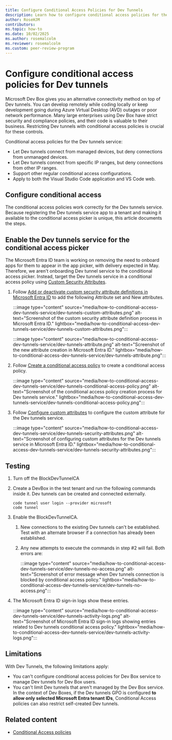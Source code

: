 ```yaml
---
title: Configure Conditional Access Policies for Dev Tunnels
description: Learn how to configure conditional access policies for the Dev tunnels service in Microsoft Entra ID to secure remote development environments and restrict access based on device management and IP ranges.
author: RoseHJM
contributors:
ms.topic: how-to
ms.date: 10/02/2025
ms.author: rosemalcolm
ms.reviewer: rosemalcolm
ms.custom: peer-review-program
---
```


# Configure conditional access policies for Dev tunnels

Microsoft Dev Box gives you an alternative connectivity method on top of Dev tunnels. You can develop remotely while coding locally or keep development going during Azure Virtual Desktop (AVD) outages or poor network performance. Many large enterprises using Dev Box have strict security and compliance policies, and their code is valuable to their business. Restricting Dev tunnels with conditional access policies is crucial for these controls.

Conditional access policies for the Dev tunnels service:

- Let Dev tunnels connect from managed devices, but deny connections from unmanaged devices.
- Let Dev tunnels connect from specific IP ranges, but deny connections from other IP ranges.
- Support other regular conditional access configurations.
- Apply to both the Visual Studio Code application and VS Code web.

## Configure conditional access

The conditional access policies work correctly for the Dev tunnels service. Because registering the Dev tunnels service app to a tenant and making it available to the conditional access picker is unique, this article documents the steps.

## Enable the Dev tunnels service for the conditional access picker

The Microsoft Entra ID team is working on removing the need to onboard apps for them to appear in the app picker, with delivery expected in May. Therefore, we aren't onboarding Dev tunnel service to the conditional access picker. Instead, target the Dev tunnels service in a conditional access policy using [Custom Security Attributes](/entra/identity/conditional-access/concept-filter-for-applications).

1. Follow [Add or deactivate custom security attribute definitions in Microsoft Entra ID](/entra/fundamentals/custom-security-attributes-add?tabs=ms-powershell) to add the following Attribute set and New attributes.

   :::image type="content" source="media/how-to-conditional-access-dev-tunnels-service/dev-tunnels-custom-attributes.png" alt-text="Screenshot of the custom security attribute definition process in Microsoft Entra ID." lightbox="media/how-to-conditional-access-dev-tunnels-service/dev-tunnels-custom-attributes.png":::

   :::image type="content" source="media/how-to-conditional-access-dev-tunnels-service/dev-tunnels-attribute.png" alt-text="Screenshot of the new attribute creation in Microsoft Entra ID." lightbox="media/how-to-conditional-access-dev-tunnels-service/dev-tunnels-attribute.png":::

1. Follow [Create a conditional access policy](/entra/identity/conditional-access/concept-filter-for-applications#create-a-conditional-access-policy) to create a conditional access policy.

   :::image type="content" source="media/how-to-conditional-access-dev-tunnels-service/dev-tunnels-conditional-access-policy.png" alt-text="Screenshot of the conditional access policy creation process for Dev tunnels service." lightbox="media/how-to-conditional-access-dev-tunnels-service/dev-tunnels-conditional-access-policy.png":::

1. Follow [Configure custom attributes](/entra/identity/conditional-access/concept-filter-for-applications#configure-custom-attributes) to configure the custom attribute for the Dev tunnels service.

   :::image type="content" source="media/how-to-conditional-access-dev-tunnels-service/dev-tunnels-security-attributes.png" alt-text="Screenshot of configuring custom attributes for the Dev tunnels service in Microsoft Entra ID." lightbox="media/how-to-conditional-access-dev-tunnels-service/dev-tunnels-security-attributes.png":::

## Testing

1. Turn off the BlockDevTunnelCA

1. Create a DevBox in the test tenant and run the following commands inside it. Dev tunnels can be created and connected externally.

   ```
   code tunnel user login --provider microsoft
   code tunnel
   ```

1. Enable the BlockDevTunnelCA.

    1. New connections to the existing Dev tunnels can't be established. Test with an alternate browser if a connection has already been established.

    1. Any new attempts to execute the commands in step #2 will fail. Both errors are:

       :::image type="content" source="media/how-to-conditional-access-dev-tunnels-service/dev-tunnels-no-access.png" alt-text="Screenshot of error message when Dev tunnels connection is blocked by conditional access policy." lightbox="media/how-to-conditional-access-dev-tunnels-service/dev-tunnels-no-access.png":::

1. The Microsoft Entra ID sign-in logs show these entries.

   :::image type="content" source="media/how-to-conditional-access-dev-tunnels-service/dev-tunnels-activity-logs.png" alt-text="Screenshot of Microsoft Entra ID sign-in logs showing entries related to Dev tunnels conditional access policy." lightbox="media/how-to-conditional-access-dev-tunnels-service/dev-tunnels-activity-logs.png":::

## Limitations

With Dev Tunnels, the following limitations apply:
- You can't configure conditional access policies for Dev Box service to manage Dev tunnels for Dev Box users.
- You can't limit Dev tunnels that aren't managed by the Dev Box service. In the context of Dev Boxes, if the Dev tunnels GPO is configured **to allow only selected Microsoft Entra tenant IDs**, Conditional Access policies can also restrict self-created Dev tunnels.

## Related content
- [Conditional Access policies](/entra/identity/conditional-access/concept-conditional-access-policies)